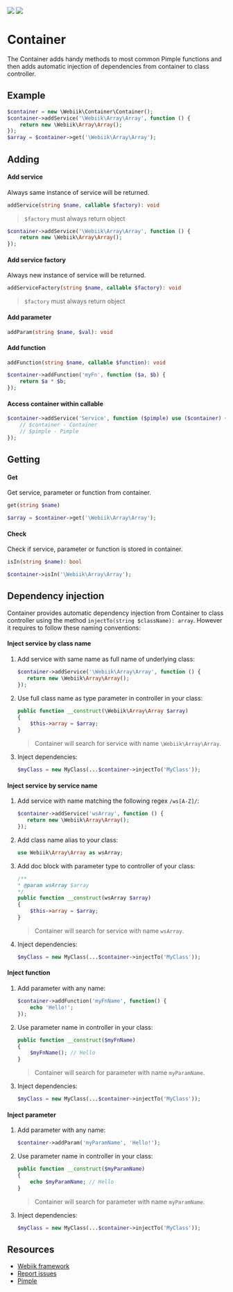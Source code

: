<p align="left">
<img src="https://img.shields.io/packagist/l/webiik/webiik.svg"/>
<img src="https://img.shields.io/badge/dependencies-1-brightgreen.svg"/>
</p>

Container
=========
The Container adds handy methods to most common Pimple functions and then adds automatic injection of dependencies from container to class controller.

Example
-------
```php
$container = new \Webiik\Container\Container();
$container->addService('\Webiik\Array\Array', function () {
    return new \Webiik\Array\Array();
});
$array = $container->get('\Webiik\Array\Array');
```

Adding
------
#### Add service
Always same instance of service will be returned.
```php
addService(string $name, callable $factory): void
```
> `$factory` must always return object
```php
$container->addService('\Webiik\Array\Array', function () {
    return new \Webiik\Array\Array();
});
```
#### Add service factory
Always new instance of service will be returned.
```php
addServiceFactory(string $name, callable $factory): void
```
> `$factory` must always return object
#### Add parameter
```php
addParam(string $name, $val): void
```
#### Add function
```php
addFunction(string $name, callable $function): void
```
```php
$container->addFunction('myFn', function ($a, $b) {
    return $a * $b;
});
```
#### Access container within callable
```php
$container->addService('Service', function ($pimple) use ($container) {
    // $container - Container
    // $pimple - Pimple    
});
```

Getting
-------
#### Get
Get service, parameter or function from container.
```php
get(string $name)
```
```php
$array = $container->get('\Webiik\Array\Array');
```
#### Check
Check if service, parameter or function is stored in container. 
```php
isIn(string $name): bool
```
```php
$container->isIn('\Webiik\Array\Array');
```

Dependency injection
--------------------
Container provides automatic dependency injection from Container to class controller using the method `injectTo(string $className): array`. However it requires to follow these naming conventions:
 
#### Inject service by class name
1. Add service with same name as full name of underlying class:
   ```php
   $container->addService('\Webiik\Array\Array', function () {
      return new \Webiik\Array\Array();   
   });
   ```
2. Use full class name as type parameter in controller in your class:
   ```php   
   public function __construct(\Webiik\Array\Array $array)
   {
       $this->array = $array;
   }
   ```
   > Container will search for service with name `\Webiik\Array\Array`. 
3. Inject dependencies:
   ```php
   $myClass = new MyClass(...$container->injectTo('MyClass'));
   ```

#### Inject service by service name
1. Add service with name matching the following regex `/ws[A-Z]/`:
   ```php
   $container->addService('wsArray', function () {
      return new \Webiik\Array\Array();   
   });
   ```
2. Add class name alias to your class:
   ```php
   use Webiik\Array\Array as wsArray;
   ```
3. Add doc block with parameter type to controller of your class:   
   ```php
   /**
   * @param wsArray $array
   */   
   public function __construct(wsArray $array)
   {
       $this->array = $array;
   }
   ```
   > Container will search for service with name `wsArray`. 
4. Inject dependencies:
   ```php
   $myClass = new MyClass(...$container->injectTo('MyClass'));

#### Inject function
1. Add parameter with any name:
   ```php
   $container->addFunction('myFnName', function() {
       echo 'Hello!';
   });
   ```
2. Use parameter name in controller in your class:
   ```php   
   public function __construct($myFnName)
   {
       $myFnName(); // Hello
   }
   ```
   > Container will search for parameter with name `myParamName`. 
3. Inject dependencies:
   ```php
   $myClass = new MyClass(...$container->injectTo('MyClass'));
   ```
   
#### Inject parameter
1. Add parameter with any name:
   ```php
   $container->addParam('myParamName', 'Hello!');
   ```
2. Use parameter name in controller in your class:
   ```php   
   public function __construct($myParamName)
   {
       echo $myParamName; // Hello
   }
   ```
   > Container will search for parameter with name `myParamName`. 
3. Inject dependencies:
   ```php
   $myClass = new MyClass(...$container->injectTo('MyClass'));
   ```   

Resources
---------
* [Webiik framework][1]
* [Report issues][2]
* [Pimple][3]

[1]: https://github.com/webiik/webiik
[2]: https://github.com/webiik/webiik-components/issues
[3]: https://github.com/silexphp/Pimple  